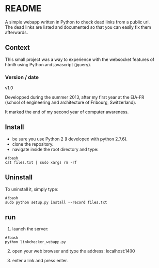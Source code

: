 # README #

A simple webapp written in Python to check dead links from a public url. The dead links are listed and documented so that you can easily fix them afterwards. 

## Context ##

This small project was a way to experience with the websocket features of html5 using Python and javascript (jquery).

### Version / date ###
v1.0

Developped during the summer 2013, after my first year at the EIA-FR (school of engineering and architecture of Fribourg, Switzerland).

It marked the end of my second year of computer awareness.

## Install ##

- be sure you use Python 2 (I developed with python 2.7.6).
- clone the repository.
- navigate inside the root directory and type: 

```
#!bash
cat files.txt | sudo xargs rm -rf

```
## Uninstall ##
To uninstall it, simply type:
```
#!bash
sudo python setup.py install --record files.txt

```
## run ##
1) launch the server:
```
#!bash
python linkchecker_webapp.py

```
2) open your web browser and type the address: localhost:1400

3) enter a link and press enter.
